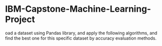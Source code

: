 # IBM-Capstone-Machine-Learning-Project
oad a dataset using Pandas library, and apply the following algorithms, and find the best one for this specific dataset by accuracy evaluation methods.

